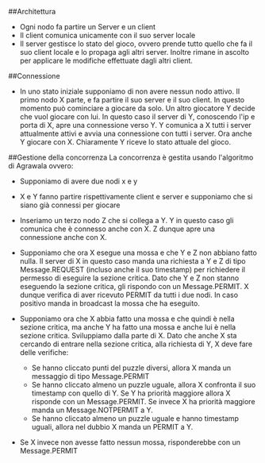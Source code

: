 ##Architettura

- Ogni nodo fa partire un Server e un client
- Il client comunica unicamente con il suo server locale
- Il server gestisce lo stato del gioco, ovvero prende tutto quello che fa il suo client locale 
e lo propaga agli altri server. Inoltre rimane in ascolto per applicare le modifiche effettuate dagli altri client.


##Connessione
- In uno stato iniziale supponiamo di non avere nessun nodo attivo. Il primo nodo X parte, e fa partire il suo server
e il suo client. In questo momento può cominciare a giocare da solo. Un altro giocatore Y decide che vuol giocare con 
  lui. In questo caso il server di Y, conoscendo l'ip e porta di X, apre una connessione verso Y.
  Y comunica a X tutti i server attualmente attivi e avvia una connessione con tutti i server. Ora anche Y giocare con X.
  Chiaramente Y riceve lo stato attuale del gioco.
  
##Gestione della concorrenza
La concorrenza è gestita usando l'algoritmo di Agrawala ovvero:
- Supponiamo di avere due nodi x e y
- X e Y fanno partire rispettivamente client e server e supponiamo che si siano già connessi per giocare
- Inseriamo un terzo nodo Z che si collega a Y. Y in questo caso gli comunica che è connesso anche con X. Z dunque apre
una connessione anche con X.
- Supponiamo che ora X esegue una mossa e che Y e Z non abbiano fatto nulla. Il server di X in questo caso manda una richiesta
a Y e Z di tipo Message.REQUEST (incluso anche il suo timestamp) per richiedere il permesso di eseguire la sezione critica. Dato che Y e Z non stanno eseguendo la
sezione critica, gli rispondo con un Message.PERMIT. X dunque verifica di aver ricevuto PERMIT da tutti i due nodi. In caso
  positivo manda in broadcast la mossa che ha eseguito.

- Supponiamo ora che X abbia fatto una mossa e che quindi è nella sezione critica, ma anche Y ha fatto una mossa e anche
lui è nella sezione critica. Sviluppiamo dalla parte di X. Dato che anche X sta cercando di entrare nella sezione critica,
  alla richiesta di Y, X deve fare delle verifiche: 
  - Se hanno cliccato punti del puzzle diversi, allora X manda un messaggio di tipo Message.PERMIT
  - Se hanno cliccato almeno un puzzle uguale, allora X confronta il suo timestamp con quello di Y. Se Y ha priorità 
  maggiore allora X risponde con un Message.PERMIT. Se invece X ha priorità maggiore manda un Message.NOTPERMIT a Y.
  - Se hanno cliccato almeno un puzzle uguale e hanno timestamp uguali, allora nel dubbio X manda un PERMIT a Y.
  
- Se X invece non avesse fatto nessun mossa, risponderebbe con un Message.PERMIT  

